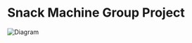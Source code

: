 # Snack Machine Group Project

![Diagram](https://github.com/alonmichu/SnackMachine/assets/76555528/f689bf45-7d27-467a-b54d-46b294f1b866)
